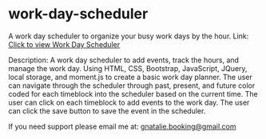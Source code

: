 # work-day-scheduler

A work day scheduler to organize your busy work days by the hour.
Link: <a href="https://nataliegarcia-8.github.io/work-day-scheduler/"> Click to view Work Day Scheduler</a>


Description: A work day scheduler to add events, track the hours, and manage the work day. Using HTML, CSS, Bootstrap, JavaScript, JQuery, local storage, and moment.js to create a basic work day planner. The user can navigate through the scheduler through past, present, and future color coded for each timeblock into the scheduler based on the current time. The user can click on each timeblock to add events to the work day. The user can click the save button to save the event in the scheduler. 


If you need support please email me at:
gnatalie.booking@gmail.com
